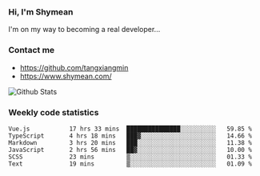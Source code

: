 ### Hi, I'm Shymean

I'm on my way to becoming a real developer...

### Contact me

- <https://github.com/tangxiangmin>
- <https://www.shymean.com/>

![Github Stats](https://github-readme-stats.vercel.app/api?username=tangxiangmin&show_icons=true&theme=dark)


###  Weekly code statistics

<!--START_SECTION:waka-->

```text
Vue.js           17 hrs 33 mins  ███████████████░░░░░░░░░░   59.85 %
TypeScript       4 hrs 18 mins   ███▓░░░░░░░░░░░░░░░░░░░░░   14.66 %
Markdown         3 hrs 20 mins   ███░░░░░░░░░░░░░░░░░░░░░░   11.38 %
JavaScript       2 hrs 56 mins   ██▓░░░░░░░░░░░░░░░░░░░░░░   10.00 %
SCSS             23 mins         ▒░░░░░░░░░░░░░░░░░░░░░░░░   01.33 %
Text             19 mins         ▒░░░░░░░░░░░░░░░░░░░░░░░░   01.09 %
```

<!--END_SECTION:waka-->